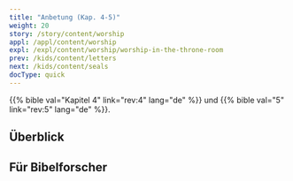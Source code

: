 ```yaml
---
title: "Anbetung (Kap. 4-5)"
weight: 20
story: /story/content/worship
appl: /appl/content/worship
expl: /expl/content/worship/worship-in-the-throne-room
prev: /kids/content/letters
next: /kids/content/seals
docType: quick
---
```



{{% bible val="Kapitel 4" link="rev:4" lang="de" %}} und {{% bible val="5" link="rev:5" lang="de" %}}.


## Überblick


## Für Bibelforscher